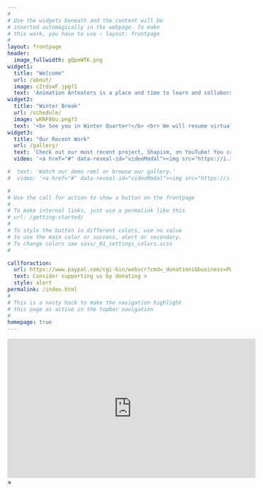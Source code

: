 ```yaml
---
#
# Use the widgets beneath and the content will be
# inserted automagically in the webpage. To make
# this work, you have to use › layout: frontpage
#
layout: frontpage
header:
  image_fullwidth: gQpeWTK.png
widget1:
  title: "Welcome"
  url: /about/
  image: cZrdswF.jpg?1
  text: 'Animation Anteaters is a place and time to learn and collaborate on animation. Animators of all levels are welcome.'
widget2:
  title: "Winter Break"
  url: /schedule/
  image: wKNF8bu.png?3
  text: '<b> See you in Winter Quarter!</b> <br> We will resume virtual club activities soon. Check back in January for more information!'
widget3:
  title: "Our Recent Work"
  url: /gallery/
  text: 'Check out our most recent project, Shapism, on YouTube! You can find more information in our gallery <a href="/gallery/">here.</a>'
  video: '<a href="#" data-reveal-id="videoModal"><img src="https://i.imgur.com/bEs0kyz.png" width="302" height="182" alt=""/></a>'

#  text: 'Watch our demo reel or browse our gallery.'
#  video: '<a href="#" data-reveal-id="videoModal"><img src="https://i.imgur.com/bEs0kyz.jpg" width="302" height="182" alt=""/></a>'

#
# Use the call for action to show a button on the frontpage
#
# To make internal links, just use a permalink like this
# url: /getting-started/
#
# To style the button in different colors, use no value
# to use the main color or success, alert or secondary.
# To change colors see sass/_01_settings_colors.scss
#

callforaction:
  url: https://www.paypal.com/cgi-bin/webscr?cmd=_donations&business=PWCG9BKYRXGZN&lc=US&item_name=Animation%20Anteaters&item_number=AniAnt%20Club%20Fund&currency_code=USD&bn=PP%2dDonationsBF%3adonate%2520button_zpsxvnh45hr%2epng%2ehtml%3aNonHosted
  text: Consider supporting us by donating >
  style: alert
permalink: /index.html
#
# This is a nasty hack to make the navigation highlight
# this page as active in the topbar navigation
#
homepage: true
---
```


<div id="videoModal" class="reveal-modal large" data-reveal="">
  <div class="flex-video widescreen vimeo" style="display: block;">
    <iframe width="560" height="315" src="https://www.youtube.com/embed/4Dk0pVki5aU" frameborder="0" allow="accelerometer; autoplay; clipboard-write; encrypted-media; gyroscope; picture-in-picture" allowfullscreen></iframe>
  </div>
  <a class="close-reveal-modal">&#215;</a>
</div>


